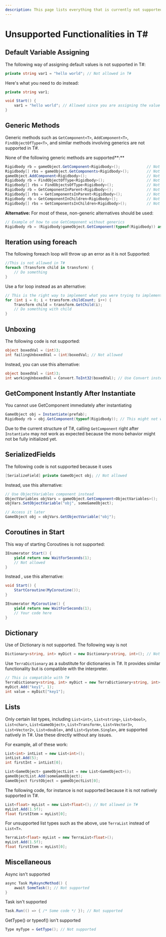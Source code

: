 ```yaml
---
description: This page lists everything that is currently not supported in T#
---
```


# Unsupported Functionalities in T\#

## **Default Variable Assigning**

The following way of assigning default values is not supported in T#:

```csharp
private string var1 = "hello world"; // Not allowed in T#
```

Here's what you need to do instead:

```csharp
private string var1;

void Start() {
    var1 = "hello world"; // Allowed since you are assigning the value for the variable  within a method
}
```

## **Generic Methods**

Generic methods such as `GetComponent<T>`, `AddComponent<T>`, `FindObjectOfType<T>`, and similar methods involving generics are not supported in T#.

None of the following generic methods are supported**:**

```csharp
Rigidbody rb = gameObject.GetComponent<Rigidbody>();            // Not allowed
Rigidbody[] rbs = gameObject.GetComponents<Rigidbody>();        // Not allowed
gameObject.AddComponent<Rigidbody>();                           // Not allowed
Rigidbody rb = FindObjectOfType<Rigidbody>();                   // Not allowed
Rigidbody[] rbs = FindObjectsOfType<Rigidbody>();               // Not allowed
Rigidbody rb = GetComponentInParent<Rigidbody>();               // Not allowed
Rigidbody[] rbs = GetComponentsInParent<Rigidbody>();           // Not allowed
Rigidbody rb = GetComponentInChildren<Rigidbody>();             // Not allowed
Rigidbody[] rbs = GetComponentsInChildren<Rigidbody>();         // Not allowed
```

**Alternative:** For most of these, non-generic alternatives should be used:

```csharp
// Example of how to use GetComponent without generics
Rigidbody rb = (Rigidbody)gameObject.GetComponent(typeof(Rigidbody)) as Rigidbody;
```

## **Iteration using foreach**

The following foreach loop will throw up an error as it is not Supported:

```csharp
//This is not allowed in T#
foreach (Transform child in transform) {
    // Do something
} 
```

Use a for loop instead as an alternative:

```csharp
// This is the right way to implement what you were trying to implement above
for (int i = 0; i < transform.childCount; i++) {
    Transform child = transform.GetChild(i);
    // Do something with child
}
```

## **Unboxing**

The following code is not supported:

```csharp
object boxedVal = (int)3;
int failingUnboxedVal = (int)boxedVal; // Not allowed
```

Instead, you can use this alternative:

```csharp
object boxedVal = (int)3;
int workingUnboxedVal = Convert.ToInt32(boxedVal); // Use Convert instead
```

## **GetComponent Instantly After Instantiate**

You cannot use GetComponent immediately after instantiating

```csharp
GameObject obj = Instantiate(prefab);
Rigidbody rb = obj.GetComponent(typeof(Rigidbody)); // This might not work immediately after Instantiate
```

Due to the current structure of T#, calling `GetComponent` right after `Instantiate` may not work as expected because the mono behavior might not be fully initialized yet.

## **SerializedFields**

The following code is not supported because it uses&#x20;

```csharp
[SerializeField] private GameObject obj; // Not allowed
```

Instead, use this alternative:

```csharp
// Use ObjectVariables component instead
ObjectVariables objVars = gameObject.GetComponent<ObjectVariables>();
objVars.SetObjectVariable("obj", someGameObject);

// Access it later
GameObject obj = objVars.GetObjectVariable("obj");
```

## **Coroutines in Start**

This way of starting Coroutines is not supported:

```csharp
IEnumerator Start() {
    yield return new WaitForSeconds(1);
    // Not allowed
}
```

Instead , use this alternative:

```csharp
void Start() {
    StartCoroutine(MyCoroutine());
}

IEnumerator MyCoroutine() {
    yield return new WaitForSeconds(1);
    // Your code here
}
```

## **Dictionary**

Use of Dictionary is not supported. The following way is not&#x20;

```csharp
Dictionary<string, int> myDict = new Dictionary<string, int>(); // Not allowed in T#

```

Use `TerraDictionary` as a substitute for dictionaries in T#. It provides similar functionality but is compatible with the interpreter.

```csharp
// This is compatible with T#
TerraDictionary<string, int> myDict = new TerraDictionary<string, int>();
myDict.Add("key1", 1);
int value = myDict["key1"];
```

## **Lists**

Only certain list types, including `List<int>`, `List<string>`, `List<bool>`, `List<char>`, `List<GameObject>`, `List<Transform>`, `List<Vector3>`, `List<Vector2>`, `List<double>`, and `List<System.Single>`, are supported natively in T#. Use these directly without any issues.

For example, all of these work:&#x20;

```csharp
List<int> intList = new List<int>();
intList.Add(5);
int firstInt = intList[0];

List<GameObject> gameObjectList = new List<GameObject>();
gameObjectList.Add(someGameObject);
GameObject firstObject = gameObjectList[0];
```

The following code, for instance is not supported because it is not natively supported in T#.

```csharp
List<float> myList = new List<float>(); // Not allowed in T#
myList.Add(1.5f);
float firstItem = myList[0];
```

For unsupported list types such as the above, use `TerraList` instead of `List<T>`.

```csharp
TerraList<float> myList = new TerraList<float>();
myList.Add(1.5f);
float firstItem = myList[0];
```

## **Miscellaneous**

Async  isn't supported

```csharp
async Task MyAsyncMethod() {
    await SomeTask(); // Not supported
}
```

Task isn't supported

```csharp
Task.Run(() => { /* Some code */ }); // Not supported
```

GetType() or typeof() isn't supported&#x20;

```csharp
Type myType = GetType(); // Not supported
```
